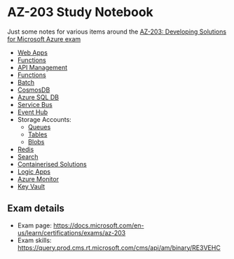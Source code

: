 # AZ-203 Study Notebook

Just some notes for various items around the
[AZ-203: Developing Solutions for Microsoft Azure exam](https://docs.microsoft.com/en-au/learn/certifications/exams/az-203?wt.mc_id=learningredirect_certs-web-wwl)

* [Web Apps](WebApps.md)
* [Functions](Functions.md)
* [API Management](APIM.md)
* [Functions](Functions.md)
* [Batch](Batch.md)
* [CosmosDB](Cosmos.md)
* [Azure SQL DB](SqlServer.md)
* [Service Bus](ServiceBus.md)
* [Event Hub](EventHub.md)
* Storage Accounts:
    * [Queues](Queues.md)
    * [Tables](Tables.md)
    * [Blobs](Blobs.md)
* [Redis](Redis.md)
* [Search](Search.md)
* [Containerised Solutions](ContainerSolutions.md)
* [Logic Apps](LogicApps.md)
* [Azure Monitor](Monitor.md)
* [Key Vault](KeyVault.md)

## Exam details

- Exam page: https://docs.microsoft.com/en-us/learn/certifications/exams/az-203
- Exam skills: https://query.prod.cms.rt.microsoft.com/cms/api/am/binary/RE3VEHC
